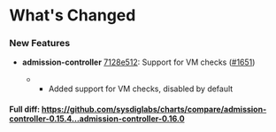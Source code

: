 # What's Changed

### New Features
- **admission-controller** [7128e512](https://github.com/sysdiglabs/charts/commit/7128e51219382f536fb61bded24414d97fb1eb42): Support for VM checks ([#1651](https://github.com/sysdiglabs/charts/issues/1651))

    * * Added support for VM checks, disabled by default
#### Full diff: https://github.com/sysdiglabs/charts/compare/admission-controller-0.15.4...admission-controller-0.16.0
